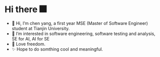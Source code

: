 # Hi there 🎆
- 🎉 Hi, I’m chen yang, a first year MSE (Master of Software Engineer) student at Tianjin University.
- 👀 I’m interested in software engineering, software testing and analysis, SE for AI, AI for SE
- 💞️ Love freedom.
- ✨ Hope to do somthing cool and meaningful.

<!---
chenyangyc/chenyangyc is a ✨ special ✨ repository because its `README.md` (this file) appears on your GitHub profile.
You can click the Preview link to take a look at your changes.
--->
